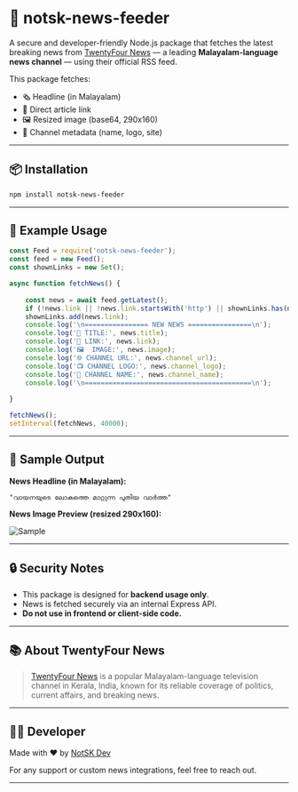 # 📰 notsk-news-feeder

A secure and developer-friendly Node.js package that fetches the latest breaking news from [TwentyFour News](https://www.twentyfournews.com) — a leading **Malayalam-language news channel** — using their official RSS feed.

This package fetches:
- 🗞️ Headline (in Malayalam)
- 🔗 Direct article link
- 🖼️ Resized image (base64, 290x160)
- 📡 Channel metadata (name, logo, site)

---

## 📦 Installation

```bash
npm install notsk-news-feeder
```

---

## 🧪 Example Usage

```js
const Feed = require('notsk-news-feeder');
const feed = new Feed();
const shownLinks = new Set();

async function fetchNews() {
  
    const news = await feed.getLatest();
    if (!news.link || !news.link.startsWith('http') || shownLinks.has(news.link)) return;
    shownLinks.add(news.link);
    console.log('\n================ NEW NEWS ================\n');
    console.log('📰 TITLE:', news.title);
    console.log('🔗 LINK:', news.link);
    console.log('🖼️  IMAGE:', news.image);
    console.log('🌐 CHANNEL URL:', news.channel_url);
    console.log('📺 CHANNEL LOGO:', news.channel_logo);
    console.log('📣 CHANNEL NAME:', news.channel_name);
    console.log('\n==========================================\n');
 
}

fetchNews();
setInterval(fetchNews, 40000);
```

---

## 📸 Sample Output

**News Headline (in Malayalam):**
```
"വായനയുടെ ലോകത്തെ മാറ്റുന്ന പുതിയ വാർത്ത"
```

**News Image Preview (resized 290x160):**

![Sample](https://r2.fivemanage.com/9JxmrTZeBRNmJpMZ0FVfn/IMG_3306.png)

---

## 🔒 Security Notes

- This package is designed for **backend usage only**.
- News is fetched securely via an internal Express API.
- **Do not use in frontend or client-side code.**

---

## 📚 About TwentyFour News

> [TwentyFour News](https://www.twentyfournews.com) is a popular Malayalam-language television channel in Kerala, India, known for its reliable coverage of politics, current affairs, and breaking news.

---

## 👨‍💻 Developer

Made with ❤️ by [NotSK Dev](https://github.com/NotSKDev)

For any support or custom news integrations, feel free to reach out.

---
